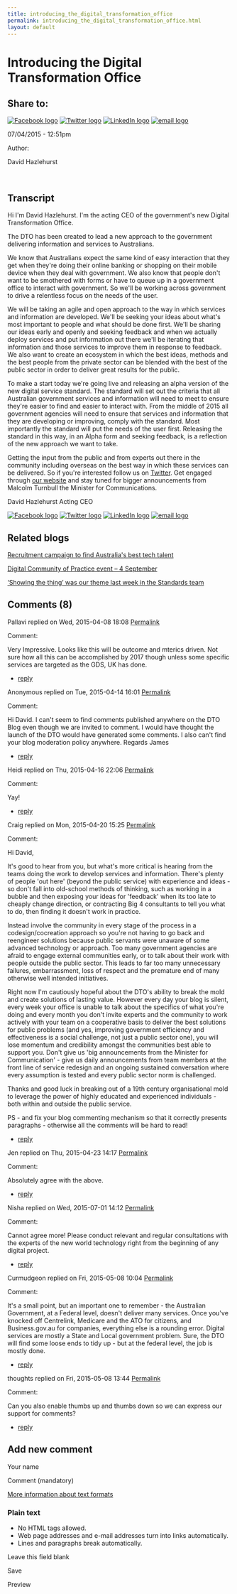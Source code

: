 ```yaml
---
title: introducing_the_digital_transformation_office
permalink: introducing_the_digital_transformation_office.html
layout: default
---
```

Introducing the Digital Transformation Office
=============================================

Share to:
---------

[![Facebook logo](https://www.dto.gov.au/profiles/govcms/modules/features/govcms_share_links/images/facebook.png)](http://www.facebook.com/sharer.php?u=https%3A//www.dto.gov.au/blog/introducing-digital-transformation-office&t=Introducing%20the%20Digital%20Transformation%20Office "Share on Facebook") [![Twitter logo](https://www.dto.gov.au/profiles/govcms/modules/features/govcms_share_links/images/twitter.png)](http://twitter.com/share?url=https%3A//www.dto.gov.au/blog/introducing-digital-transformation-office&text=Introducing%20the%20Digital%20Transformation%20Office "Share this on Twitter") [![LinkedIn logo](https://www.dto.gov.au/profiles/govcms/modules/features/govcms_share_links/images/linkedin.png)](http://www.linkedin.com/shareArticle?mini=true&url=https%3A//www.dto.gov.au/blog/introducing-digital-transformation-office&title=Introducing%20the%20Digital%20Transformation%20Office&summary=%26nbsp%3BTranscriptHi%20I%27m%20David%20Hazlehurst.%20I%27m%20the%20acting%20CEO%20of%20the%20government%27s%20new%20Digital%20Transformation%20Office.The%20DTO%20has%20been%20created%20to%20lead%20a%20new%20approach%20to%20the%20government%20delivering%20information%20and%20services%20to%20Australians.%26nbsp%3B&source=Digital%20Transformation%20Office "Publish this post to LinkedIn") [![email logo](https://www.dto.gov.au/profiles/govcms/modules/features/govcms_share_links/images/email.png)](mailto:?subject=Introducing%20the%20Digital%20Transformation%20Office&body=https%3A//www.dto.gov.au/blog/introducing-digital-transformation-office "Share via email")

07/04/2015 - 12:51pm

Author: 

David Hazlehurst

 

Transcript
----------

Hi I'm David Hazlehurst. I'm the acting CEO of the government's new Digital Transformation Office.

The DTO has been created to lead a new approach to the government delivering information and services to Australians. 

We know that Australians expect the same kind of easy interaction that they get when they're doing their online banking or shopping on their mobile device when they deal with government. We also know that people don't want to be smothered with forms or have to queue up in a government office to interact with government. So we'll be working across government to drive a relentless focus on the needs of the user. 

We will be taking an agile and open approach to the way in which services and information are developed. We'll be seeking your ideas about what's most important to people and what should be done first. We'll be sharing our ideas early and openly and seeking feedback and when we actually deploy services and put information out there we'll be iterating that information and those services to improve them in response to feedback. We also want to create an ecosystem in which the best ideas, methods and the best people from the private sector can be blended with the best of the public sector in order to deliver great results for the public.

To make a start today we're going live and releasing an alpha version of the new digital service standard. The standard will set out the criteria that all Australian government services and information will need to meet to ensure they're easier to find and easier to interact with. From the middle of 2015 all government agencies will need to ensure that services and information that they are developing or improving, comply with the standard. Most importantly the standard will put the needs of the user first. Releasing the standard in this way, in an Alpha form and seeking feedback, is a reflection of the new approach we want to take. 

Getting the input from the public and from experts out there in the community including overseas on the best way in which these services can be delivered. So if you're interested follow us on [Twitter](https://twitter.com/ausdto). Get engaged through [our website](../foi_act_and_information_publication_scheme.md) and stay tuned for bigger announcements from Malcolm Turnbull the Minister for Communications.

David Hazlehurst
Acting CEO

[![Facebook logo](https://www.dto.gov.au/profiles/govcms/modules/features/govcms_share_links/images/facebook.png)](http://www.facebook.com/sharer.php?u=https%3A//www.dto.gov.au/blog/introducing-digital-transformation-office&t=Introducing%20the%20Digital%20Transformation%20Office "Share on Facebook") [![Twitter logo](https://www.dto.gov.au/profiles/govcms/modules/features/govcms_share_links/images/twitter.png)](http://twitter.com/share?url=https%3A//www.dto.gov.au/blog/introducing-digital-transformation-office&text=Introducing%20the%20Digital%20Transformation%20Office "Share this on Twitter") [![LinkedIn logo](https://www.dto.gov.au/profiles/govcms/modules/features/govcms_share_links/images/linkedin.png)](http://www.linkedin.com/shareArticle?mini=true&url=https%3A//www.dto.gov.au/blog/introducing-digital-transformation-office&title=Introducing%20the%20Digital%20Transformation%20Office&summary=%26nbsp%3BTranscriptHi%20I%27m%20David%20Hazlehurst.%20I%27m%20the%20acting%20CEO%20of%20the%20government%27s%20new%20Digital%20Transformation%20Office.The%20DTO%20has%20been%20created%20to%20lead%20a%20new%20approach%20to%20the%20government%20delivering%20information%20and%20services%20to%20Australians.%26nbsp%3B&source=Digital%20Transformation%20Office "Publish this post to LinkedIn") [![email logo](https://www.dto.gov.au/profiles/govcms/modules/features/govcms_share_links/images/email.png)](mailto:?subject=Introducing%20the%20Digital%20Transformation%20Office&body=https%3A//www.dto.gov.au/blog/introducing-digital-transformation-office "Share via email")

Related blogs
-------------

[Recruitment campaign to find Australia's best tech talent](../node/foi_act_and_information_publication_scheme.md)

[Digital Community of Practice event – 4 September](../node/foi_act_and_information_publication_scheme.md)

[‘Showing the thing’ was our theme last week in the Standards team](../node/foi_act_and_information_publication_scheme.md)

Comments (8)
------------

Pallavi replied on Wed, 2015-04-08 18:08 [Permalink](foi_act_and_information_publication_scheme.md#comment-11)

Comment: 

Very Impressive. Looks like this will be outcome and mterics driven. Not sure how all this can be accomplished by 2017 though unless some specific services are targeted as the GDS, UK has done.

-   [reply](https://www.dto.gov.au/comment/reply/206/11)

Anonymous replied on Tue, 2015-04-14 16:01 [Permalink](foi_act_and_information_publication_scheme.md#comment-26)

Comment: 

Hi David. I can't seem to find comments published anywhere on the DTO Blog even though we are invited to comment. I would have thought the launch of the DTO would have generated some comments. I also can't find your blog moderation policy anywhere. Regards James

-   [reply](https://www.dto.gov.au/comment/reply/206/26)

Heidi replied on Thu, 2015-04-16 22:06 [Permalink](foi_act_and_information_publication_scheme.md#comment-31)

Comment: 

Yay!

-   [reply](https://www.dto.gov.au/comment/reply/206/31)

Craig replied on Mon, 2015-04-20 15:25 [Permalink](foi_act_and_information_publication_scheme.md#comment-66)

Comment: 

Hi David,

It's good to hear from you, but what's more critical is hearing from the teams doing the work to develop services and information. There's plenty of people 'out here' (beyond the public service) with experience and ideas - so don't fall into old-school methods of thinking, such as working in a bubble and then exposing your ideas for 'feedback' when its too late to cheaply change direction, or contracting Big 4 consultants to tell you what to do, then finding it doesn't work in practice.

Instead involve the community in every stage of the process in a codesign/cocreation approach so you're not having to go back and reengineer solutions because public servants were unaware of some advanced technology or approach. Too many government agencies are afraid to engage external communities early, or to talk about their work with people outside the public sector. This leads to far too many unnecessary failures, embarrassment, loss of respect and the premature end of many otherwise well intended initiatives.

Right now I'm cautiously hopeful about the DTO's ability to break the mold and create solutions of lasting value. However every day your blog is silent, every week your office is unable to talk about the specifics of what you're doing and every month you don't invite experts and the community to work actively with your team on a cooperative basis to deliver the best solutions for public problems (and yes, improving government efficiency and effectiveness is a social challenge, not just a public sector one), you will lose momentum and credibility amongst the communities best able to support you. Don't give us 'big announcements from the Minister for Communication' - give us daily announcements from team members at the front line of service redesign and an ongoing sustained conversation where every assumption is tested and every public sector norm is challenged.

Thanks and good luck in breaking out of a 19th century organisational mold to leverage the power of highly educated and experienced individuals - both within and outside the public service.

PS - and fix your blog commenting mechanism so that it correctly presents paragraphs - otherwise all the comments will be hard to read!

-   [reply](https://www.dto.gov.au/comment/reply/206/66)

Jen replied on Thu, 2015-04-23 14:17 [Permalink](foi_act_and_information_publication_scheme.md#comment-76)

Comment: 

Absolutely agree with the above.

-   [reply](https://www.dto.gov.au/comment/reply/206/76)

Nisha replied on Wed, 2015-07-01 14:12 [Permalink](foi_act_and_information_publication_scheme.md#comment-701)

Comment: 

Cannot agree more! Please conduct relevant and regular consultations with the experts of the new world technology right from the beginning of any digital project.

-   [reply](https://www.dto.gov.au/comment/reply/206/701)

Curmudgeon replied on Fri, 2015-05-08 10:04 [Permalink](foi_act_and_information_publication_scheme.md#comment-86)

Comment: 

It's a small point, but an important one to remember - the Australian Government, at a Federal level, doesn't deliver many services. Once you've knocked off Centrelink, Medicare and the ATO for citizens, and Business.gov.au for companies, everything else is a rounding error. Digital services are mostly a State and Local government problem. Sure, the DTO will find some loose ends to tidy up - but at the federal level, the job is mostly done.

-   [reply](https://www.dto.gov.au/comment/reply/206/86)

thoughts replied on Fri, 2015-05-08 13:44 [Permalink](foi_act_and_information_publication_scheme.md#comment-91)

Comment: 

Can you also enable thumbs up and thumbs down so we can express our support for comments?

-   [reply](https://www.dto.gov.au/comment/reply/206/91)

Add new comment
---------------

Your name

Comment (mandatory)

[More information about text formats](../filter/foi_act_and_information_publication_scheme.md)

### Plain text

-   No HTML tags allowed.
-   Web page addresses and e-mail addresses turn into links automatically.
-   Lines and paragraphs break automatically.

Leave this field blank

Save

Preview

